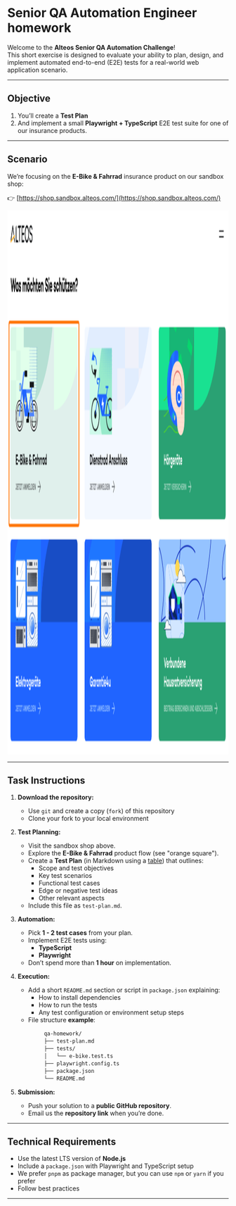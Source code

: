 # Senior QA Automation Engineer homework

Welcome to the **Alteos Senior QA Automation Challenge**!  
This short exercise is designed to evaluate your ability to plan, design, and implement automated end-to-end (E2E) tests for a real-world web application scenario.

---

## Objective

1. You’ll create a **Test Plan**
2. And implement a small **Playwright + TypeScript** E2E test suite for one of our insurance products.

---

## Scenario

We’re focusing on the **E-Bike & Fahrrad** insurance product on our sandbox shop:

👉 [https://shop.sandbox.alteos.com/](https://shop.sandbox.alteos.com/)

<img width="1988" height="1236" alt="image" src="screenshot.png" />

---

## Task Instructions

1. **Download the repository:**

   - Use `git` and create a copy (`fork`) of this repository
   - Clone your fork to your local environment

2. **Test Planning:**

   - Visit the sandbox shop above.
   - Explore the **E-Bike & Fahrrad** product flow (see "orange square").
   - Create a **Test Plan** (in Markdown using a [table](https://www.markdownguide.org/extended-syntax/#tables)) that outlines:
     - Scope and test objectives
     - Key test scenarios
     - Functional test cases
     - Edge or negative test ideas
     - Other relevant aspects
   - Include this file as `test-plan.md`.

3. **Automation:**

   - Pick **1 - 2 test cases** from your plan.
   - Implement E2E tests using:
     - **TypeScript**
     - **Playwright**
   - Don’t spend more than **1 hour** on implementation.

4. **Execution:**

   - Add a short `README.md` section or script in `package.json` explaining:
     - How to install dependencies
     - How to run the tests
     - Any test configuration or environment setup steps
   - File structure **example**:
     ```bash
          qa-homework/
          ├── test-plan.md
          ├── tests/
          │   └── e-bike.test.ts
          ├── playwright.config.ts
          ├── package.json
          └── README.md
     ```

5. **Submission:**
   - Push your solution to a **public GitHub repository**.
   - Email us the **repository link** when you’re done.

---

## Technical Requirements

- Use the latest LTS version of **Node.js**
- Include a `package.json` with Playwright and TypeScript setup
- We prefer `pnpm` as package manager, but you can use `npm` or `yarn` if you prefer
- Follow best practices

---
